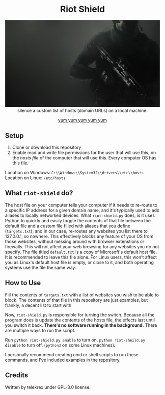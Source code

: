 <h1 align="center" style="margin-top: -10px"> Riot Shield </h1>
<p align="center" style="width: 100;">
   <img src=".banner.jpg">
   silence a custom list of hosts (domain URLs) on a local machine.
</p>
<p align="center">
   <a href="https://youtu.be/1l6vD7OHYVY">yum yum yum yum yum</a>
</p>

## Setup
1. Clone or download this repository
2. Enable read and write file permissions for the user that will use this, on the *hosts file* of the computer that will use this. Every computer OS has this file.  

 Location on Windows:  `C:\\Windows\\System32\\drivers\\etc\\hosts`  
 Location on Linux:  `/etc/hosts`  

## What `riot-shield` do?
The host file on your computer tells your computer if it needs to re-route to a specific IP address for a given domain name, and it's typically used to add aliases to locally networked devices. What `riot-shield.py` does, is it uses Python to quickly and easily toggle the contents of that file between the default file and a custom file filled with aliases that you define (`targets.txt`), and in our case, re-routes any websites you list there to 127.0.0.1, so nowhere. This effectively blocks any feature of your OS from those websites, without messing around with browser extenstions or firewalls. This will not affect your web browsing for any websites you do not specify. The file titled `default.txt` is a copy of Microsoft's default host file. It is recommended to leave this file alone. For Linux users, this won't affect you as Linux's default host file is empty, or close to it, and both operating systems use the file the same way.

## How to Use
Fill the contents of `targets.txt` with a list of websites you wish to be able to block. The contents of that file in this repository are just examples, but frankly, a decent list to start with.

Now, `riot-shield.py` is responsible for turning the switch. Because all the program does is update the contents of the hosts file, the effects last until you switch it back. **There's no software running in the background.** There are multiple ways to run the script.

Run `python riot-shield.py enable` to turn on, `python riot-sheild.py disable` to turn off. (`python3` on some Linux machines).

I personally recommend creating cmd or shell scripts to run these commands, and I've included examples in the repository.

## Credits
Written by telekrex under GPL-3.0 license.